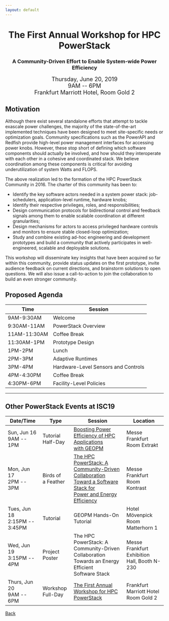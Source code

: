 ```yaml
---
layout: default
---
```

<h1 align="center">The First Annual Workshop for HPC PowerStack</h1>
<h3 align="center">A Community-Driven Effort to Enable System-wide Power Efficiency</h3>

<p align="center"><font size="+1">Thursday, June 20, 2019<br>
9AM -- 6PM<br>
Frankfurt Marriott Hotel, Room Gold 2<br></font></p>

## Motivation
Although there exist several standalone efforts that attempt to tackle exascale
power challenges, the majority of the state-of-the-art implemented techniques
have been designed to meet site-specific needs or optimization goals. Community
specifications such as the PowerAPI and Redfish provide high-level power
management interfaces for accessing power knobs. However, these stop short of
defining which software components should actually be involved, and how should
they interoperate with each other in a cohesive and coordinated stack. We
believe coordination among these components is critical for avoiding
underutilization of system Watts and FLOPS.

The above realization led to the formation of the HPC PowerStack Community in 2016. The charter of this community has been to:
* Identify the key software actors needed in a system power stack:
job-schedulers, application-level runtime, hardware knobs;
* Identify their respective privileges, roles, and responsibilities;
* Design communication protocols for bidirectional control and feedback
signals among them to enable scalable coordination at different
granularities;
* Design mechanisms for actors to access privileged hardware controls and
monitors to ensure stable closed-loop optimization;
* Study and combine existing ad-hoc engineering and development prototypes
and build a community that actively participates in well-engineered, scalable
and deployable solutions.

This workshop will disseminate key insights that have been acquired so far
within this community, provide status updates on the first prototype, invite
audience feedback on current directions, and brainstorm solutions to open
questions. We will also issue a call-to-action to join the collaboration to
build an even stronger community.

## Proposed Agenda

| Time         | Session                             |
|--------------|-------------------------------------|
| 9AM-9:30AM   | Welcome                             |
| 9:30AM-11AM  | PowerStack Overview                 |
| 11AM-11:30AM | Coffee Break                        |
| 11:30AM-1PM  | Prototype Design                    |
| 1PM-2PM      | Lunch                               |
| 2PM-3PM      | Adaptive Runtimes                   |
| 3PM-4PM      | Hardware-Level Sensors and Controls |
| 4PM-4:30PM   | Coffee Break                        |
| 4:30PM-6PM   | Facility-Level Policies             |

---

## Other PowerStack Events at ISC19

| Date/Time                        | Type                  | Session                                                                                                                        | Location                                        |
|----------------------------------|-----------------------|--------------------------------------------------------------------------------------------------------------------------------|-------------------------------------------------|
| Sun, Jun 16<br>9AM -- 1PM        | Tutorial<br>Half-Day  | [Boosting Power Efficiency of HPC Applications<br>with GEOPM](isc19-tutorial.html)                                                   | Messe Frankfurt<br>Room Extrakt                 |
| Mon, Jun 17<br>2PM -- 3PM        | Birds of<br>a Feather | [The HPC PowerStack: A Community-Driven<br>Collaboration Toward a Software Stack for<br>Power and Energy Efficiency](isc19-bof.html) | Messe Frankfurt<br>Room Kontrast                |
| Tues, Jun 18<br>2:15PM -- 3:45PM | Tutorial              | GEOPM Hands-On Tutorial                                                                                                        | Hotel Mövenpick<br>Room Matterhorn 1            |
| Wed, Jun 19<br>3:15PM -- 4PM     | Project Poster        | The HPC PowerStack: A Community-Driven<br>Collaboration Towards an Energy Efficient<br>Software Stack                          | Messe Frankfurt<br>Exhibition Hall, Booth N-230 |
| Thurs, Jun 20<br>9AM -- 6PM      | Workshop<br>Full-Day  | [The First Annual Workshop for HPC PowerStack](isc19-workshop.html)                                                                     | Frankfurt Marriott Hotel<br>Room Gold 2         |


[Back](./)
